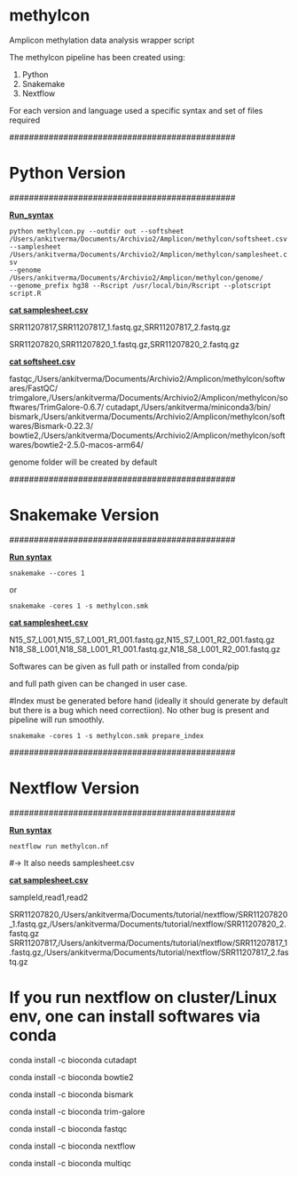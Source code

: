 # methylcon
Amplicon methylation data analysis wrapper script

The methylcon pipeline has been created using:

1. Python
2. Snakemake
3. Nextflow

For each version and language used a specific syntax and set of files required

##############################################

   # Python Version

##############################################


<ins><b>Run_syntax</b></ins>

<code>python methylcon.py --outdir out --softsheet /Users/ankitverma/Documents/Archivio2/Amplicon/methylcon/softsheet.csv --samplesheet /Users/ankitverma/Documents/Archivio2/Amplicon/methylcon/samplesheet.csv --genome /Users/ankitverma/Documents/Archivio2/Amplicon/methylcon/genome/ --genome_prefix hg38 --Rscript /usr/local/bin/Rscript --plotscript script.R</code>


<ins><b>cat samplesheet.csv</b></ins>

SRR11207817,SRR11207817_1.fastq.gz,SRR11207817_2.fastq.gz

SRR11207820,SRR11207820_1.fastq.gz,SRR11207820_2.fastq.gz


<ins><b>cat softsheet.csv</b></ins>

fastqc,/Users/ankitverma/Documents/Archivio2/Amplicon/methylcon/softwares/FastQC/
trimgalore,/Users/ankitverma/Documents/Archivio2/Amplicon/methylcon/softwares/TrimGalore-0.6.7/
cutadapt,/Users/ankitverma/miniconda3/bin/
bismark,/Users/ankitverma/Documents/Archivio2/Amplicon/methylcon/softwares/Bismark-0.22.3/
bowtie2,/Users/ankitverma/Documents/Archivio2/Amplicon/methylcon/softwares/bowtie2-2.5.0-macos-arm64/

genome folder will be created by default

##############################################

  # Snakemake Version

##############################################

<ins><b>Run syntax</b></ins>

<code>snakemake --cores 1</code>

or 

<code>snakemake -cores 1 -s methylcon.smk</code>

<ins><b>cat samplesheet.csv</b></ins>

N15_S7_L001,N15_S7_L001_R1_001.fastq.gz,N15_S7_L001_R2_001.fastq.gz
N18_S8_L001,N18_S8_L001_R1_001.fastq.gz,N18_S8_L001_R2_001.fastq.gz

Softwares can be given as full path or installed from conda/pip

and full path given can be changed in user case.

#Index must be generated before hand (ideally it should generate by default but there is a bug which need correctiion). No other bug is present and pipeline will run smoothly.

<code>snakemake -cores 1 -s methylcon.smk prepare_index</code>


##############################################
  
  # Nextflow Version

##############################################

<ins><b>Run syntax</b></ins>

<code>nextflow run methylcon.nf</code>

#-> It also needs samplesheet.csv

<ins><b>cat samplesheet.csv</b></ins>

sampleId,read1,read2

SRR11207820,/Users/ankitverma/Documents/tutorial/nextflow/SRR11207820_1.fastq.gz,/Users/ankitverma/Documents/tutorial/nextflow/SRR11207820_2.fastq.gz
SRR11207817,/Users/ankitverma/Documents/tutorial/nextflow/SRR11207817_1.fastq.gz,/Users/ankitverma/Documents/tutorial/nextflow/SRR11207817_2.fastq.gz


# If you run nextflow on cluster/Linux env, one can install softwares via conda

conda install -c bioconda cutadapt

conda install -c bioconda bowtie2

conda install -c bioconda bismark

conda install -c bioconda trim-galore

conda install -c bioconda fastqc

conda install -c bioconda nextflow

conda install -c bioconda multiqc




